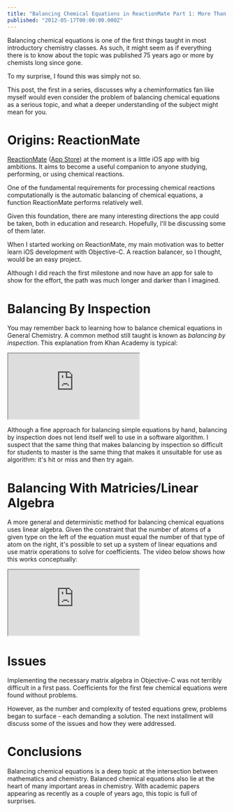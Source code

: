 ```yaml
---
title: "Balancing Chemical Equations in ReactionMate Part 1: More Than Meets the Eye"
published: "2012-05-17T00:00:00.000Z"
---
```


Balancing chemical equations is one of the first things taught in most introductory chemistry classes. As such, it might seem as if everything there is to know about the topic was published 75 years ago or more by chemists long since gone.

To my surprise, I found this was simply not so.

This post, the first in a series, discusses why a cheminformatics fan like myself would even consider the problem of balancing chemical equations as a serious topic, and what a deeper understanding of the subject might mean for you.

# Origins: ReactionMate

[ReactionMate](http://metamolecular.com/reactionmate-app/) ([App Store](http://itunes.apple.com/us/app/reactionmate/id524541263?mt=8)) at the moment is a little iOS app with big ambitions. It aims to become a useful companion to anyone studying, performing, or using chemical reactions.

One of the fundamental requirements for processing chemical reactions computationally is the automatic balancing of chemical equations, a function ReactionMate performs relatively well.

Given this foundation, there are many interesting directions the app could be taken, both in education and research. Hopefully, I'll be discussing some of them later.

When I started working on ReactionMate, my main motivation was to better learn iOS development with Objective-C. A reaction balancer, so I thought, would be an easy project.

Although I did reach the first milestone and now have an app for sale to show for the effort, the path was much longer and darker than I imagined.

# Balancing By Inspection

You may remember back to learning how to balance chemical equations in General Chemistry. A  common method still taught is known as *balancing by inspection*. This explanation from Khan Academy is typical:

<div class="videowrapper">
  <iframe src="https://www.youtube.com/embed/RnGu3xO2h74" allowfullscreen></iframe>
</div>

Although a fine approach for balancing simple equations by hand, balancing by inspection does not lend itself well to use in a software algorithm. I suspect that the same thing that makes balancing by inspection so difficult for students to master is the same thing that makes it unsuitable for use as algorithm: it's hit or miss and then try again.

# Balancing With Matricies/Linear Algebra

A more general and deterministic method for balancing chemical equations uses linear algebra. Given the constraint that the number of atoms of a given type on the left of the equation must equal the number of that type of atom on the right, it's possible to set up a system of linear equations and use matrix operations to solve for coefficients. The video below shows how this works conceptually:

<div class="videowrapper">
  <iframe src="https://www.youtube.com/embed/IBXTqzBnLqg" allowfullscreen></iframe>
</div>

# Issues

Implementing the necessary matrix algebra in Objective-C was not terribly difficult in a first pass. Coefficients for the first few chemical equations were found without problems.

However, as the number and complexity of tested equations grew, problems began to surface - each demanding a solution. The next installment will discuss some of the issues and how they were addressed.

# Conclusions

Balancing chemical equations is a deep topic at the intersection between mathematics and chemistry. Balanced chemical equations also lie at the heart of many important areas in chemistry. With academic papers appearing as recently as a couple of years ago, this topic is full of surprises.